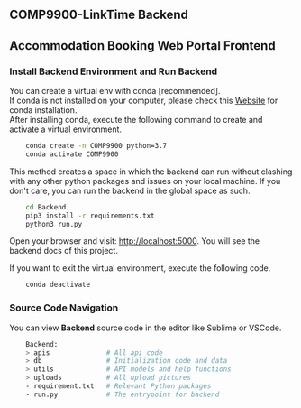 ## COMP9900-LinkTime Backend
## Accommodation Booking Web Portal Frontend


### Install Backend Environment and Run Backend

You can create a virtual env with conda [recommended].  
If conda is not installed on your computer, please check this [Website](https://docs.conda.io/projects/conda/en/latest/user-guide/install/) for conda installation.  
After installing conda, execute the following command to create and activate a virtual environment.
```bash
    conda create -n COMP9900 python=3.7
    conda activate COMP9900
```
This method creates a space in which the backend can run without clashing with any other python packages and issues on your local machine. If you don't care, you can run the backend in the global space as such.
```bash
    cd Backend
    pip3 install -r requirements.txt
    python3 run.py
```

Open your browser and visit: [http://localhost:5000](http://localhost:5000). You will see the backend docs of this project.


If you want to exit the virtual environment, execute the following code.

```bash
    conda deactivate
```

### Source Code Navigation

You can view **Backend** source code in the editor like Sublime or VSCode.

```bash
    Backend:
    > apis              # All api code
    > db                # Initialization code and data
    > utils             # API models and help functions
    > uploads           # All upload pictures
    - requirement.txt   # Relevant Python packages
    - run.py            # The entrypoint for backend
```


